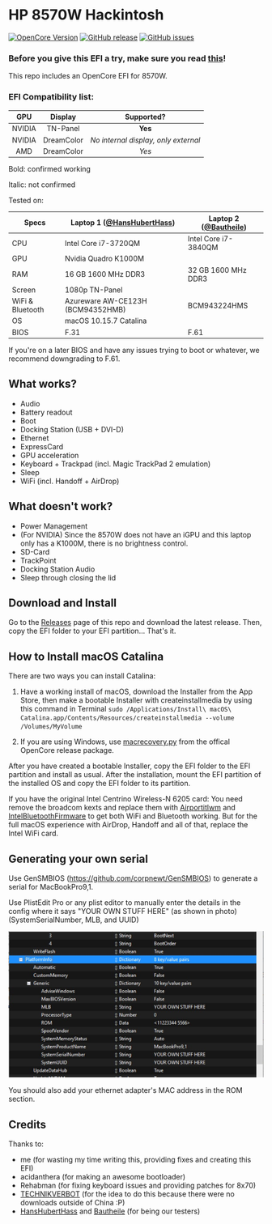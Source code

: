 # HP 8570W Hackintosh

[![OpenCore Version](https://img.shields.io/badge/OpenCore-0.6.6-green.svg)](https://github.com/SkyrilHD/HP-8570W-Hackintosh/)
[![GitHub release](https://img.shields.io/github/release/SkyrilHD/HP-8570W-Hackintosh.svg)](https://github.com/SkyrilHD/HP-8570W-Hackintosh/releases/)
[![GitHub issues](https://img.shields.io/github/issues/SkyrilHD/HP-8570W-Hackintosh.svg)](https://github.com/SkyrilHD/HP-8570W-Hackintosh/issues/)

### Before you give this EFI a try, make sure you read [this](https://github.com/SkyrilHD/HP-8570W-Hackintosh/issues/10)!

This repo includes an OpenCore EFI for 8570W.


### EFI Compatibility list:

| GPU | Display | Supported? |
| :-----: | :-----: | :-----: |
| NVIDIA | TN-Panel | **Yes** |
| NVIDIA | DreamColor | _No internal display, only external_ |
| AMD | DreamColor | _Yes_ |

Bold: confirmed working

Italic: not confirmed



Tested on:

| Specs | Laptop 1 ([@HansHubertHass](https://github.com/HansHubertHass)) | Laptop 2 ([@Bautheile](https://github.com/Bautheile)) |
| -- | -- | -- |
| CPU | Intel Core i7-3720QM | Intel Core i7-3840QM |
| GPU | Nvidia Quadro K1000M  | |
| RAM | 16 GB 1600 MHz DDR3  | 32 GB 1600 MHz DDR3 |
| Screen | 1080p TN-Panel  | |
| WiFi & Bluetooth | Azureware AW-CE123H (BCM94352HMB) | BCM943224HMS |
| OS | macOS 10.15.7 Catalina | |
| BIOS | F.31 | F.61 |

If you're on a later BIOS and have any issues trying to boot or whatever, we recommend downgrading to F.61.

## What works?

- Audio
- Battery readout
- Boot
- Docking Station (USB + DVI-D)
- Ethernet
- ExpressCard
- GPU acceleration
- Keyboard + Trackpad (incl. Magic TrackPad 2 emulation)
- Sleep
- WiFi (incl. Handoff + AirDrop)

## What doesn't work?

- Power Management
- (For NVIDIA) Since the 8570W does not have an iGPU and this laptop only has a K1000M, there is no brightness control.
- SD-Card
- TrackPoint
- Docking Station Audio
- Sleep through closing the lid

## Download and Install

Go to the [Releases](https://github.com/SkyrilHD/HP-8570W-Hackintosh/releases/) page of this repo and download the latest release. Then, copy the EFI folder to your EFI partition... That's it.

## How to Install macOS Catalina

There are two ways you can install Catalina:

1. Have a working install of macOS, download the Installer from the App Store, then make a bootable Installer with createinstallmedia by using this command in Terminal `sudo /Applications/Install\ macOS\ Catalina.app/Contents/Resources/createinstallmedia --volume /Volumes/MyVolume`

2. If you are using Windows, use [macrecovery.py](https://dortania.github.io/OpenCore-Install-Guide/installer-guide/winblows-install.html) from the offical OpenCore release package.

After you have created a bootable Installer, copy the EFI folder to the EFI partition and install as usual. After the installation, mount the EFI partition of the installed OS and copy the EFI folder to its partition.

If you have the original Intel Centrino Wireless-N 6205 card:
You need remove the broadcom kexts and replace them with [Airportitlwm](https://github.com/OpenIntelWireless/itlwm/releases/tag/v1.2.0) and [IntelBluetoothFirmware](https://github.com/OpenIntelWireless/IntelBluetoothFirmware/releases/tag/1.1.2) to get both WiFi and Bluetooth working. But for the full macOS experience with AirDrop, Handoff and all of that, replace the Intel WiFi card.

## Generating your own serial

Use GenSMBIOS (https://github.com/corpnewt/GenSMBIOS) to generate a serial for MacBookPro9,1.

Use PlistEdit Pro or any plist editor to manually enter the details in the config where it says "YOUR OWN STUFF HERE" (as shown in photo) (SystemSerialNumber, MLB, and UUID)

![Screenshot 2021-02-21 001529.jpg](https://raw.githubusercontent.com/SkyrilHD/HP-8570W-Hackintosh/10.15_0.6.6/Screenshot%202021-02-21%20001529.jpg)

You should also add your ethernet adapter's MAC address in the ROM section.


## Credits

Thanks to:

- me (for wasting my time writing this, providing fixes and creating this EFI)
- acidanthera (for making an awesome bootloader)
- Rehabman (for fixing keyboard issues and providing patches for 8x70)
- [TECHNIKVERBOT](https://github.com/TECHNIKVERBOT) (for the idea to do this because there were no downloads outside of China :P)
- [HansHubertHass](https://github.com/HansHubertHass) and [Bautheile](https://github.com/Bautheile) (for being our testers)
